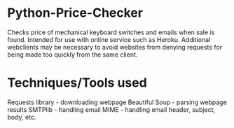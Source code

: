 # Python-Price-Checker
Checks price of mechanical keyboard switches and emails when sale is found.
Intended for use with online service such as Heroku. Additional webclients may be necessary to avoid websites from denying requests for being made too quickly from the same client.

# Techniques/Tools used
Requests library - downloading webpage
Beautiful Soup - parsing webpage results
SMTPlib - handling email 
MIME - handling email header, subject, body, etc.
